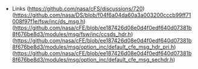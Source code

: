 
* Links
(https://github.com/nasa/cFS/discussions/720)
(https://github.com/nasa/DS/blob/f04f6a04da60a3a003200cccb99ff71008f97f1e/fsw/inc/ds_msg.h)
(https://github.com/nasa/cFE/blob/ee187426d08e0d4f0edf640d07381b8f676be8d3/modules/msg/fsw/inc/ccsds_hdr.h)
(https://github.com/nasa/cFE/blob/ee187426d08e0d4f0edf640d07381b8f676be8d3/modules/msg/option_inc/default_cfe_msg_hdr_pri.h)
(https://github.com/nasa/cFE/blob/ee187426d08e0d4f0edf640d07381b8f676be8d3/modules/msg/option_inc/default_cfe_msg_sechdr.h)
